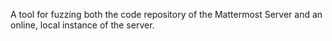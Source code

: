 A tool for fuzzing both the code repository of the Mattermost Server and an online, local instance of the server.
